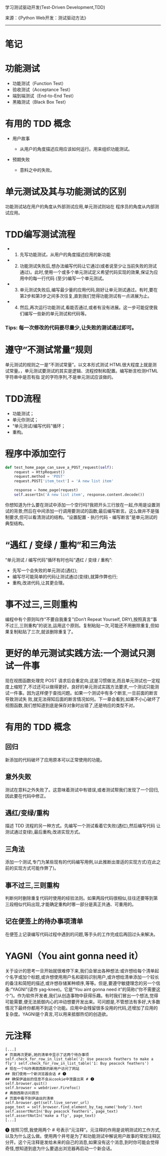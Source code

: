 学习测试驱动开发(Test-Driven Development,TDD)

来源：《Python Web开发：测试驱动方法》

---

# 笔记

# 功能测试

- 功能测试（Function Test）
- 验收测试（Acceptance Test）
- 端到端测试（End-to-End Test）
- 黑箱测试（Black Box Test）

# 有用的 TDD 概念
- 用户故事
  - 从用户的角度描述应用应该如何运行。用来组织功能测试。

- 预期失败
  - 意料之中的失败。

# 单元测试及其与功能测试的区别
功能测试站在用户的角度从外部测试应用,单元测试则站在 程序员的角度从内部测试应用。

# TDD编写测试流程

- 1. 先写功能测试，从用户的角度描述应用的新功能
- 2. 功能测试失败后,想办法编写代码让它通过(或者说至少让当前失败的测试通过)。此时,使用一个或多个单元测试定义希望代码实现的效果,保证为应用中的每一行代码 (至少)编写一个单元测试。
- 3. 单元测试失败后,编写最少量的应用代码,刚好让单元测试通过。有时,要在第2步和第3步之间多次往复,直到我们觉得功能测试有一点进展为止。
- 4. 然后,再次运行功能测试,看能否通过,或者有没有进展。这一步可能促使我们编写一些新的单元测试和代码等。

### Tips: 每一次修改的代码要尽量少,让失败的测试通过即可。

# 遵守“不测试常量”规则
单元测试的规则之一是“不测试常量”。以文本形式测试 HTML很大程度上就是测试常量。，单元测试要测试的其实是逻辑、流程控制和配置。编写断言检测HTML字符串中是否有指 定的字符序列,不是单元测试应该做的。

# TDD流程
- 功能测试；
- 单元你测试；
- “单元测试/编写代码”循环；
- 重构。

# 程序中添加空行
```python
def test_home_page_can_save_a_POST_request(self):
    request = HttpRequest()
    request.method = 'POST'
    request.POST['item_text'] = 'A new list item'

    response = home_page(request)
    self.assertIn('A new list item', response.content.decode())
```
你想知道为什么要在测试中添加一个空行吗?我把开头三行放在一起,作用是设置测试的背景;然后在中间添加一行调用要测试的函数;最后编写断言。这么做并不是强制要求,但可以看清测试的结构。“设置配置 - 执行代码 - 编写断言”是单元测试的典型结构。

# “遇红 / 变绿 / 重构”和三角法
“单元测试 / 编写代码”循环有时也叫“遇红 / 变绿 / 重构”:
- 先写一个会失败的单元测试(遇红);
- 编写尽可能简单的代码让测试通过(变绿),就算作弊也行;
- 重构,改进代码,让其更合理。

# 事不过三,三则重构
编程中有个原则叫作“不要自我重复”(Don’t Repeat Yourself, DRY),按照真言“事不过三,三则重构”的说法,运用这个原则。复制粘贴一次,可能还不用删除重复,但如果复制粘贴了三次,就该删除重复了。

# 更好的单元测试实践方法:一个测试只测试一件事
现在视图函数处理完 POST 请求后会重定向,这是习惯做法,而且单元测试也一定程度上缩短了,不过还可以做得更好。良好的单元测试实践方法要求,一个测试只能测试一件事。因为这样便于查找问题。如果一个测试中有多个断言,一旦前面的断言导致测试失 败,就无法得知后面的断言情况如何。下一章会看到,如果不小心破坏了视图函数,我们想知道到底是保存对象时出错了,还是响应的类型不对。

# 有用的 TDD 概念

## 回归
新添加的代码破坏了应用原本可以正常使用的功能。

## 意外失败
测试在意料之外失败了。这意味着测试中有错误,或者测试帮我们发现了一个回归,因此要在代码中修正。

## 遇红/变绿/重构
描述 TDD 流程的另一种方式。先编写一个测试看着它失败(遇红),然后编写代码 让测试通过变绿),最后重构,改进实现方式。

## 三角法
添加一个测试,专门为某些现有的代码编写用例,以此推断出普适的实现方式(在此之前的实现方式可能作弊了)。

## 事不过三,三则重构
判断何时删除重复代码时使用的经验法则。如果两段代码很相似,往往还要等到第三段相似代码出现,才能确定重构时哪一部分是真正共通、可重用的。

## 记在便签上的待办事项清单
在便签上记录编写代码过程中遇到的问题,等手头的工作完成后再回过头来解决。

# YAGNI（You aint gonna need it）
关于设计的思考一旦开始就很难停下来,我们会冒出各种想法:或许想给每个清单起个名字或加个标题,或许想使用用户名和密码识别用户,或许想给清单添加一个较长的备注和简短的描述,或许想存储某种顺序,等等。但是,要遵守敏捷理念的另一个信条:“YAGNI”(读作 yag-knee)。它是“You aint gonna need it”的简称(“你不需要这个”)。作为软件开发者,我们从创造事物中获得乐趣。有时我们冒出一个想法,觉得可能需要,便无法抵御内心的冲动想要开发出来。可问题是,不管想法有多好,大多数情况下最终你都用不到这个功能。应用中会残留很多没用的代码,还增加了应用的复杂度。YAGNI是个真言,可以用来抵御热切的创造欲。

# 元注释
```
[...]
# 页面再次更新,她的清单中显示了这两个待办事项 
self.check_for_row_in_list_table('2: Use peacock feathers to make a fly') self.check_for_row_in_list_table('1: Buy peacock feathers')
# 现在一个叫作弗朗西斯的新用户访问了网站
## 我们使用一个新浏览器会话 # ➊ 
## 确保伊迪丝的信息不会从cookie中泄露出来 # ➊ 
self.browser.quit()
self.browser = webdriver.Firefox()
# 弗朗西斯访问首页
# 页面中看不到伊迪丝的清单 
self.browser.get(self.live_server_url)
page_text = self.browser.find_element_by_tag_name('body').text 
self.assertNotIn('Buy peacock feathers', page_text) 
self.assertNotIn('make a fly', page_text)
[...]
```
➊ 按照习惯,我使用两个 # 号表示“元注释”。元注释的作用是说明测试的工作方式,以及为什么这么做。使用两个井号是为了和功能测试中解说用户故事的常规注释区分开。这个元注释是发给未来的自己的消息,如果没有这个消息,到时你可能会觉得奇怪,想知道到底为什么要退出浏览器再启动一个新会话。
